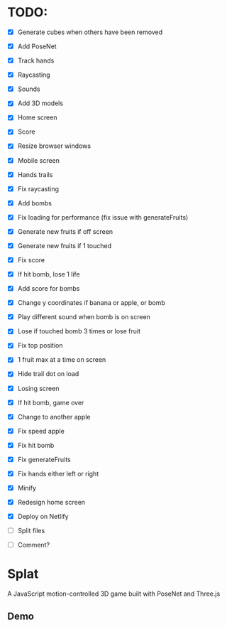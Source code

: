 # TODO:

- [x] Generate cubes when others have been removed
- [x] Add PoseNet
- [x] Track hands
- [x] Raycasting
- [x] Sounds
- [x] Add 3D models
- [x] Home screen
- [x] Score
- [x] Resize browser windows
- [x] Mobile screen
- [x] Hands trails
- [x] Fix raycasting
- [x] Add bombs
- [x] Fix loading for performance (fix issue with generateFruits)
- [x] Generate new fruits if off screen
- [x] Generate new fruits if 1 touched
- [x] Fix score
- [x] If hit bomb, lose 1 life
- [x] Add score for bombs
- [x] Change y coordinates if banana or apple, or bomb
- [x] Play different sound when bomb is on screen
- [x] Lose if touched bomb 3 times or lose fruit
- [x] Fix top position
- [x] 1 fruit max at a time on screen
- [x] Hide trail dot on load
- [x] Losing screen
- [x] If hit bomb, game over
- [x] Change to another apple
- [x] Fix speed apple
- [x] Fix hit bomb
- [x] Fix generateFruits
- [x] Fix hands either left or right
- [x] Minify
- [x] Redesign home screen
- [x] Deploy on Netlify

- [ ] Split files
- [ ] Comment?

# Splat

A JavaScript motion-controlled 3D game built with PoseNet and Three.js

## Demo
